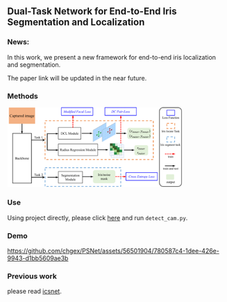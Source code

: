 

## Dual-Task Network for End-to-End Iris Segmentation and Localization

### News:
In this work, we present a new framework for end-to-end iris localization and segmentation. 

The paper link will be updated in the near future.

### Methods

<img src="./PSNet/__md__/IrisDtNet-arch.png" width="80%">

### Use

Using project directly, please click [here](./demo/) and run `detect_cam.py`.


### Demo

https://github.com/chgex/PSNet/assets/56501904/780587c4-1dee-426e-9943-d1bb5609ae3b


### Previous work

please read [icsnet](./ICSNet/).




